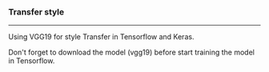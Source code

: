 ### Transfer style
---

Using VGG19 for style Transfer in Tensorflow and Keras. 

Don't forget to download the model (vgg19) before start training the model in Tensorflow.